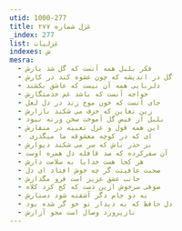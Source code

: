 ```yaml
---
utid: 1000-277
title: غزل شماره ۲۷۷
_index: 277
list: غزلیات
indexes: ش
mesra:
  - فکر بلبل همه آنست که گل شد یارش
  - گل در اندیشه که چون عشوه کند در کارش
  - دلربایی همه آن نیست که عاشق بکشند
  - خواجه آنست که باشد غم خدمتگارش
  - جای آنست که خون موج زند در دل لعل
  - زین تغابن که خزف می شکند بازارش
  - بلبل از فیض گل آموخت سخن ورنه نبود
  - این همه قول و غزل تعبیه در منقارش
  - ‌ ای که در کوچه معشوقه ما میگذری
  - بر حذر باش که سر می شکند دیوارش
  - آن سفرکرده که صد قافله دل همره اوست
  - هر کجا هست خدایا به سلامت دارش
  - صحبت عافیتت گر چه خوش افتاد ای دل
  - جانب عشق عزیز است فرو مگذارش
  - صوفی سرخوش ازین دست که کج کرد کلاه
  - به دو جام دگر آشفته شود دستارش
  - دل حافظ که به دیدار تو خو گر شده بود
  - نازپرورد وصال است مجو آزارش
---
```

